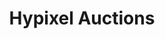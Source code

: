 ---
title: "Hypixel Auctions"
tags: 
  - "Minecraft"
  - "Python"
  - "Golang"
  - "Rust"
  - "MongoDB"
  - "Postgres"
  - "SQLite"
---
